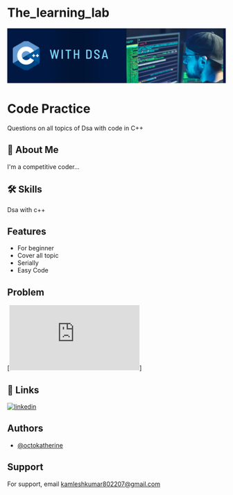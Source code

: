 # The_learning_lab

![Logo](https://github.com/kamlesh802207/The_Learning_Lab/blob/main/banner.png)


# Code Practice 

Questions on all topics of Dsa with code in C++


## 🚀 About Me
I'm a competitive coder...


## 🛠 Skills
Dsa with c++


## Features

- For beginner
- Cover all topic 
- Serially
- Easy Code 


## Problem

[![github](https://github.com/kamlesh802207/The_Learning_Lab/blob/main/array/array_basic/arrMinimum.cpp)]


## 🔗 Links

[![linkedin](https://www.linkedin.com/in/kamlesh-kumar-705631254?utm_source=share&utm_campaign=share_via&utm_content=profile&utm_medium=android_app)](https://www.linkedin.com/)


## Authors

- [@octokatherine](https://github.com/kamlesh802207)


## Support

For support, email kamleshkumar802207@gmail.com


